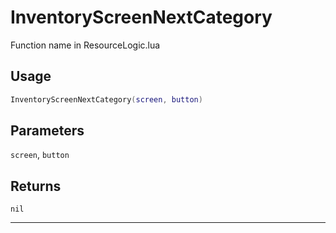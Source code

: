# InventoryScreenNextCategory
Function name in ResourceLogic.lua
## Usage
```lua
InventoryScreenNextCategory(screen, button)
```
## Parameters
`screen`, `button`
## Returns
`nil`

---